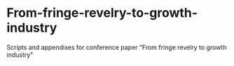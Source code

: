 # From-fringe-revelry-to-growth-industry
Scripts and appendixes for conference paper "From fringe revelry to growth industry"
